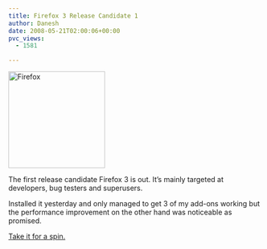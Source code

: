 ```yaml
---
title: Firefox 3 Release Candidate 1
author: Danesh
date: 2008-05-21T02:00:06+00:00
pvc_views:
  - 1581

---
```

[<img loading="lazy" class="alignnone size-medium wp-image-577" title="Firefox" src="/wp-content/uploads/2008/05/firefoxlogopi91.png" alt="Firefox" width="192" height="192" srcset="/wp-content/uploads/2008/05/firefoxlogopi91.png 192w, /wp-content/uploads/2008/05/firefoxlogopi91-150x150.png 150w" sizes="(max-width: 192px) 100vw, 192px" />][1]

The first release candidate Firefox 3 is out. It&#8217;s mainly targeted at developers, bug testers and superusers.

Installed it yesterday and only managed to get 3 of my add-ons working but the performance improvement on the other hand was noticeable as promised.

[Take it for a spin.][2]

 [1]: /wp-content/uploads/2008/05/firefoxlogopi91.png
 [2]: http://www.mozilla.com/en-US/firefox/all-rc.html